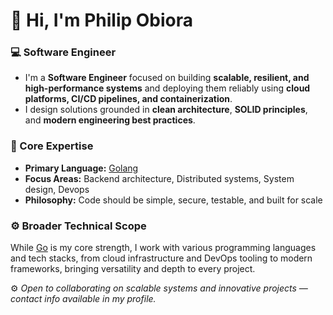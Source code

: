 # 👋 Hi, I'm Philip Obiora

### 💻 Software Engineer
  - I'm a **Software Engineer** focused on building **scalable, resilient, and high-performance systems** and deploying them reliably using **cloud platforms, CI/CD pipelines, and containerization**.  
  - I design solutions grounded in **clean architecture**, **SOLID principles**, and **modern engineering best practices**.

### 🧠 Core Expertise
 - **Primary Language:** [Golang](https://go.dev/)
 - **Focus Areas:** Backend architecture, Distributed systems, System design, Devops 
 - **Philosophy:** Code should be simple, secure,  testable, and built for scale

### ⚙️ Broader Technical Scope
  While [Go](https://go.dev/) is my core strength, I work with various programming languages and tech stacks, from cloud infrastructure and DevOps tooling to modern frameworks, bringing versatility and depth to every project.



⚙️ *Open to collaborating on scalable systems and innovative projects — contact info available in my profile.*

